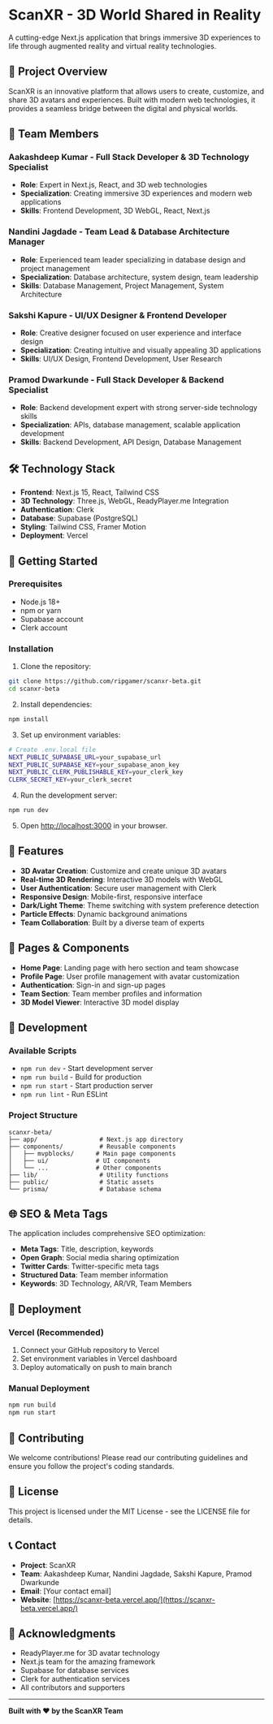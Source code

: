 # ScanXR - 3D World Shared in Reality

A cutting-edge Next.js application that brings immersive 3D experiences to life through augmented reality and virtual reality technologies.

## 🚀 Project Overview

ScanXR is an innovative platform that allows users to create, customize, and share 3D avatars and experiences. Built with modern web technologies, it provides a seamless bridge between the digital and physical worlds.

## 👥 Team Members

### **Aakashdeep Kumar** - Full Stack Developer & 3D Technology Specialist
- **Role**: Expert in Next.js, React, and 3D web technologies
- **Specialization**: Creating immersive 3D experiences and modern web applications
- **Skills**: Frontend Development, 3D WebGL, React, Next.js

### **Nandini Jagdade** - Team Lead & Database Architecture Manager
- **Role**: Experienced team leader specializing in database design and project management
- **Specialization**: Database architecture, system design, team leadership
- **Skills**: Database Management, Project Management, System Architecture

### **Sakshi Kapure** - UI/UX Designer & Frontend Developer
- **Role**: Creative designer focused on user experience and interface design
- **Specialization**: Creating intuitive and visually appealing 3D applications
- **Skills**: UI/UX Design, Frontend Development, User Research

### **Pramod Dwarkunde** - Full Stack Developer & Backend Specialist
- **Role**: Backend development expert with strong server-side technology skills
- **Specialization**: APIs, database management, scalable application development
- **Skills**: Backend Development, API Design, Database Management

## 🛠️ Technology Stack

- **Frontend**: Next.js 15, React, Tailwind CSS
- **3D Technology**: Three.js, WebGL, ReadyPlayer.me Integration
- **Authentication**: Clerk
- **Database**: Supabase (PostgreSQL)
- **Styling**: Tailwind CSS, Framer Motion
- **Deployment**: Vercel

## 🚀 Getting Started

### Prerequisites
- Node.js 18+ 
- npm or yarn
- Supabase account
- Clerk account

### Installation

1. Clone the repository:
```bash
git clone https://github.com/ripgamer/scanxr-beta.git
cd scanxr-beta
```

2. Install dependencies:
```bash
npm install
```

3. Set up environment variables:
```bash
# Create .env.local file
NEXT_PUBLIC_SUPABASE_URL=your_supabase_url
NEXT_PUBLIC_SUPABASE_KEY=your_supabase_anon_key
NEXT_PUBLIC_CLERK_PUBLISHABLE_KEY=your_clerk_key
CLERK_SECRET_KEY=your_clerk_secret
```

4. Run the development server:
```bash
npm run dev
```

5. Open [http://localhost:3000](http://localhost:3000) in your browser.

## 🌟 Features

- **3D Avatar Creation**: Customize and create unique 3D avatars
- **Real-time 3D Rendering**: Interactive 3D models with WebGL
- **User Authentication**: Secure user management with Clerk
- **Responsive Design**: Mobile-first, responsive interface
- **Dark/Light Theme**: Theme switching with system preference detection
- **Particle Effects**: Dynamic background animations
- **Team Collaboration**: Built by a diverse team of experts

## 📱 Pages & Components

- **Home Page**: Landing page with hero section and team showcase
- **Profile Page**: User profile management with avatar customization
- **Authentication**: Sign-in and sign-up pages
- **Team Section**: Team member profiles and information
- **3D Model Viewer**: Interactive 3D model display

## 🔧 Development

### Available Scripts

- `npm run dev` - Start development server
- `npm run build` - Build for production
- `npm run start` - Start production server
- `npm run lint` - Run ESLint

### Project Structure

```
scanxr-beta/
├── app/                 # Next.js app directory
├── components/          # Reusable components
│   ├── mvpblocks/      # Main page components
│   ├── ui/             # UI components
│   └── ...             # Other components
├── lib/                 # Utility functions
├── public/              # Static assets
└── prisma/              # Database schema
```

## 🌐 SEO & Meta Tags

The application includes comprehensive SEO optimization:

- **Meta Tags**: Title, description, keywords
- **Open Graph**: Social media sharing optimization
- **Twitter Cards**: Twitter-specific meta tags
- **Structured Data**: Team member information
- **Keywords**: 3D Technology, AR/VR, Team Members

## 🚀 Deployment

### Vercel (Recommended)

1. Connect your GitHub repository to Vercel
2. Set environment variables in Vercel dashboard
3. Deploy automatically on push to main branch

### Manual Deployment

```bash
npm run build
npm run start
```

## 🤝 Contributing

We welcome contributions! Please read our contributing guidelines and ensure you follow the project's coding standards.

## 📄 License

This project is licensed under the MIT License - see the LICENSE file for details.

## 📞 Contact

- **Project**: ScanXR
- **Team**: Aakashdeep Kumar, Nandini Jagdade, Sakshi Kapure, Pramod Dwarkunde
- **Email**: [Your contact email]
- **Website**: [https://scanxr-beta.vercel.app/](https://scanxr-beta.vercel.app/)

## 🙏 Acknowledgments

- ReadyPlayer.me for 3D avatar technology
- Next.js team for the amazing framework
- Supabase for database services
- Clerk for authentication services
- All contributors and supporters

---

**Built with ❤️ by the ScanXR Team**
